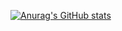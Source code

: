 [![Anurag's GitHub stats](https://github-readme-stats.vercel.app/api?username=fidesosu)](https://github.com/anuraghazra/github-readme-stats)

